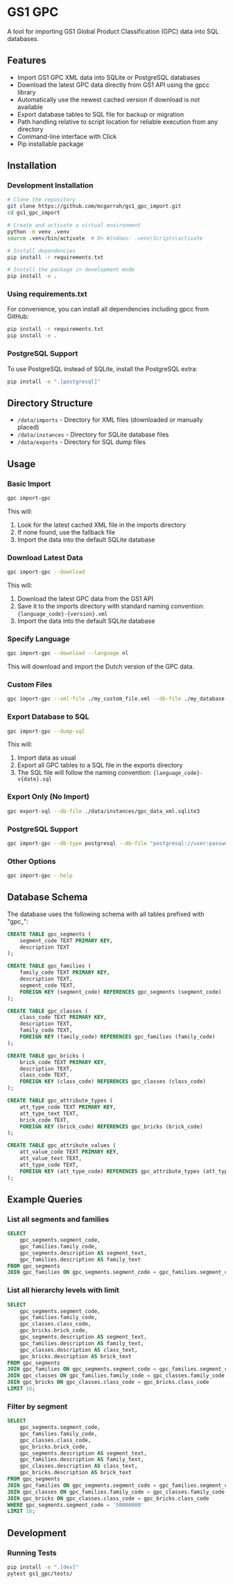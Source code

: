 # GS1 GPC

A tool for importing GS1 Global Product Classification (GPC) data into SQL databases.

## Features

- Import GS1 GPC XML data into SQLite or PostgreSQL databases
- Download the latest GPC data directly from GS1 API using the gpcc library
- Automatically use the newest cached version if download is not available
- Export database tables to SQL file for backup or migration
- Path handling relative to script location for reliable execution from any directory
- Command-line interface with Click
- Pip installable package

## Installation


### Development Installation

```bash
# Clone the repository
git clone https://github.com/mcgarrah/gs1_gpc_import.git
cd gs1_gpc_import

# Create and activate a virtual environment
python -m venv .venv
source .venv/bin/activate  # On Windows: .venv\Scripts\activate

# Install dependencies
pip install -r requirements.txt

# Install the package in development mode
pip install -e .
```

### Using requirements.txt

For convenience, you can install all dependencies including gpcc from GitHub:

```bash
pip install -r requirements.txt
pip install -e .
```

### PostgreSQL Support

To use PostgreSQL instead of SQLite, install the PostgreSQL extra:

```bash
pip install -e ".[postgresql]"
```

## Directory Structure

- `/data/imports` - Directory for XML files (downloaded or manually placed)
- `/data/instances` - Directory for SQLite database files
- `/data/exports` - Directory for SQL dump files

## Usage

### Basic Import

```bash
gpc import-gpc
```

This will:

1. Look for the latest cached XML file in the imports directory
2. If none found, use the fallback file
3. Import the data into the default SQLite database

### Download Latest Data

```bash
gpc import-gpc --download
```

This will:

1. Download the latest GPC data from the GS1 API
2. Save it to the imports directory with standard naming convention: `{language_code}-{version}.xml`
3. Import the data into the default SQLite database

### Specify Language

```bash
gpc import-gpc --download --language nl
```

This will download and import the Dutch version of the GPC data.

### Custom Files

```bash
gpc import-gpc --xml-file ./my_custom_file.xml --db-file ./my_database.sqlite3
```

### Export Database to SQL

```bash
gpc import-gpc --dump-sql
```

This will:

1. Import data as usual
2. Export all GPC tables to a SQL file in the exports directory
3. The SQL file will follow the naming convention: `{language_code}-v{date}.sql`

### Export Only (No Import)

```bash
gpc export-sql --db-file ./data/instances/gpc_data_xml.sqlite3
```

### PostgreSQL Support

```bash
gpc import-gpc --db-type postgresql --db-file "postgresql://user:password@localhost/dbname"
```

### Other Options

```bash
gpc import-gpc --help
```

## Database Schema

The database uses the following schema with all tables prefixed with "gpc_":

```sql
CREATE TABLE gpc_segments (
    segment_code TEXT PRIMARY KEY,
    description TEXT
);

CREATE TABLE gpc_families (
    family_code TEXT PRIMARY KEY,
    description TEXT,
    segment_code TEXT,
    FOREIGN KEY (segment_code) REFERENCES gpc_segments (segment_code)
);

CREATE TABLE gpc_classes (
    class_code TEXT PRIMARY KEY,
    description TEXT,
    family_code TEXT,
    FOREIGN KEY (family_code) REFERENCES gpc_families (family_code)
);

CREATE TABLE gpc_bricks (
    brick_code TEXT PRIMARY KEY,
    description TEXT,
    class_code TEXT,
    FOREIGN KEY (class_code) REFERENCES gpc_classes (class_code)
);

CREATE TABLE gpc_attribute_types (
    att_type_code TEXT PRIMARY KEY,
    att_type_text TEXT,
    brick_code TEXT,
    FOREIGN KEY (brick_code) REFERENCES gpc_bricks (brick_code)
);

CREATE TABLE gpc_attribute_values (
    att_value_code TEXT PRIMARY KEY,
    att_value_text TEXT,
    att_type_code TEXT,
    FOREIGN KEY (att_type_code) REFERENCES gpc_attribute_types (att_type_code)
);
```

## Example Queries

### List all segments and families

```sql
SELECT 
    gpc_segments.segment_code, 
    gpc_families.family_code, 
    gpc_segments.description AS segment_text, 
    gpc_families.description AS family_text 
FROM gpc_segments 
JOIN gpc_families ON gpc_segments.segment_code = gpc_families.segment_code;
```

### List all hierarchy levels with limit

```sql
SELECT 
    gpc_segments.segment_code, 
    gpc_families.family_code, 
    gpc_classes.class_code, 
    gpc_bricks.brick_code,
    gpc_segments.description AS segment_text, 
    gpc_families.description AS family_text, 
    gpc_classes.description AS class_text, 
    gpc_bricks.description AS brick_text
FROM gpc_segments 
JOIN gpc_families ON gpc_segments.segment_code = gpc_families.segment_code
JOIN gpc_classes ON gpc_families.family_code = gpc_classes.family_code
JOIN gpc_bricks ON gpc_classes.class_code = gpc_bricks.class_code
LIMIT 16;
```

### Filter by segment

```sql
SELECT 
    gpc_segments.segment_code, 
    gpc_families.family_code, 
    gpc_classes.class_code, 
    gpc_bricks.brick_code,
    gpc_segments.description AS segment_text, 
    gpc_families.description AS family_text, 
    gpc_classes.description AS class_text, 
    gpc_bricks.description AS brick_text
FROM gpc_segments 
JOIN gpc_families ON gpc_segments.segment_code = gpc_families.segment_code
JOIN gpc_classes ON gpc_families.family_code = gpc_classes.family_code
JOIN gpc_bricks ON gpc_classes.class_code = gpc_bricks.class_code
WHERE gpc_segments.segment_code = '50000000' 
LIMIT 16;
```

## Development

### Running Tests

```bash
pip install -e ".[dev]"
pytest gs1_gpc/tests/
```

